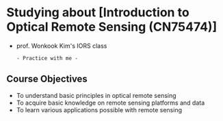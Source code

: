 # Studying about [Introduction to Optical Remote Sensing (CN75474)]
* prof. Wonkook Kim's IORS class


      - Practice with me -


## Course Objectives
* To understand basic principles in optical remote sensing 
* To acquire basic knowledge on remote sensing platforms and data
* To learn various applications possible with remote sensing

